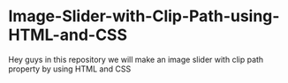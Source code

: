 # Image-Slider-with-Clip-Path-using-HTML-and-CSS
Hey guys in this repository we will make an image slider with clip path property by using HTML and CSS
